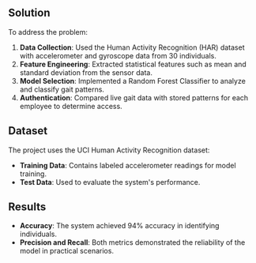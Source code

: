 ## Solution
To address the problem:
1. **Data Collection**: Used the Human Activity Recognition (HAR) dataset with accelerometer and gyroscope data from 30 individuals.
2. **Feature Engineering**: Extracted statistical features such as mean and standard deviation from the sensor data.
3. **Model Selection**: Implemented a Random Forest Classifier to analyze and classify gait patterns.
4. **Authentication**: Compared live gait data with stored patterns for each employee to determine access.

## Dataset
The project uses the UCI Human Activity Recognition dataset:
- **Training Data**: Contains labeled accelerometer readings for model training.
- **Test Data**: Used to evaluate the system's performance.

## Results
- **Accuracy**: The system achieved 94% accuracy in identifying individuals.
- **Precision and Recall**: Both metrics demonstrated the reliability of the model in practical scenarios.
